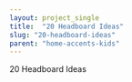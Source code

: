 ```yaml
---
layout: project_single
title:  "20 Headboard Ideas"
slug: "20-headboard-ideas"
parent: "home-accents-kids"
---
```

20 Headboard Ideas